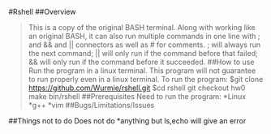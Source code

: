 #Rshell
##Overview
>This is a copy of the original BASH terminal. Along with working like an original BASH, it can also run multiple commands in one line with ; and && and || connectors as well as # for comments. ; will always run the next command; || will only run if the command before that failed; && will only run if the command before it succeeded.
##How to use
>Run the program in a linux terminal. This program will not guarantee to run properly even in a linux terminal.
>To run the program:
$git clone https://github.com/Wurmie/rshell.git
$cd rshell
git checkout hw0
make
bin/rshell
##Prerequisites
>Need to run the program:
	*Linux
	*g++
	*vim
##Bugs/Limitations/Issues
>
##Things not to do
Does not do
	*anything but ls,echo will give an error
